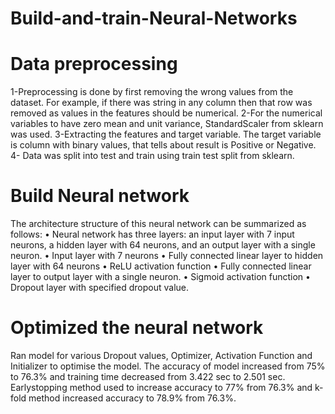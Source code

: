 # Build-and-train-Neural-Networks

# Data preprocessing 
1-Preprocessing is done by first removing the wrong values from the dataset. For example, if 
there was string in any column then that row was removed as values in the features should be 
numerical. 
2-For the numerical variables to have zero mean and unit variance, StandardScaler from 
sklearn was used. 
3-Extracting the features and target variable. The target variable is column with binary values, 
that tells about result is Positive or Negative. 
4- Data was split into test and train using train test split from sklearn.

# Build Neural network 
 The architecture structure of this neural network can be summarized as follows:
• Neural network has three layers: an input layer with 7 input neurons, a hidden layer 
with 64 neurons, and an output layer with a single neuron.
• Input layer with 7 neurons
• Fully connected linear layer to hidden layer with 64 neurons
• ReLU activation function
• Fully connected linear layer to output layer with a single neuron.
• Sigmoid activation function
• Dropout layer with specified dropout value.

# Optimized the neural network

Ran model for various Dropout values, Optimizer, Activation Function and Initializer to optimise the model.
The accuracy of model increased from 75% to 76.3% and training time decreased from 3.422 sec to 2.501 sec.
Earlystopping method used to increase accuracy to 77% from 76.3% and k-fold method increased accuracy to 78.9% from 76.3%.


